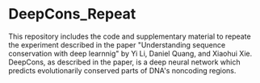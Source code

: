 # DeepCons_Repeat

This repository includes the code and supplementary material to repeate the experiment described in the paper "Understanding sequence conservation with deep learnnig" by Yi Li, Daniel Quang, and Xiaohui Xie. DeepCons, as described in the paper, is a deep neural network which predicts evolutionarily conserved parts of DNA's noncoding regions.
